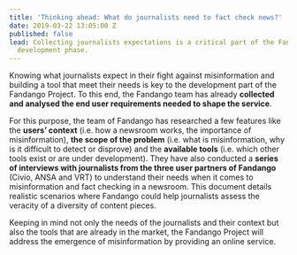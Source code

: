 ```yaml
---
title: 'Thinking ahead: What do journalists need to fact check news?'
date: 2019-03-22 13:05:00 Z
published: false
lead: Collecting journalists expectations is a critical part of the Fandango technical
  development phase.
---
```


Knowing what journalists expect in their fight against misinformation and building a tool that meet their needs is key to the development part of the Fandango Project. To this end, the Fandango team has already **collected and analysed the end user requirements needed to shape the service**. 

For this purpose, the team of Fandango has researched a few features like the **users’ context** (i.e. how a newsroom works, the importance of misinformation), **the scope of the problem** (i.e. what is misinformation, why is it difficult to detect or disprove) and the **available tools** (i.e. which other tools exist or are under development). They have also conducted a **series of interviews with journalists from the three user partners of Fandango** (Civio, ANSA and VRT) to understand their needs when it comes to misinformation and fact checking in a newsroom. This document details realistic scenarios where Fandango could help journalists assess the veracity of a diversity of content pieces. 

Keeping in mind not only the needs of the journalists and their context but also the tools that are already in the market, the Fandango Project will address the emergence of misinformation by providing an online service.
